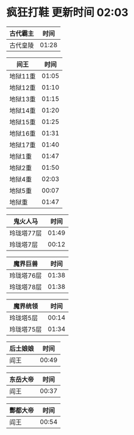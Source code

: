 # 疯狂打鞋 更新时间 02:03

| 古代霸主   | 时间    |
|--------|-------|
| 古代皇陵 | 01:28 |

| 间王   | 时间    |
|--------|-------|
| 地狱11重 | 01:05 |
| 地狱12重 | 01:10 |
| 地狱13重 | 01:15 |
| 地狱14重 | 01:20 |
| 地狱15重 | 01:25 |
| 地狱16重 | 01:31 |
| 地狱17重 | 01:40 |
| 地狱1重 | 01:47 |
| 地狱2重 | 01:50 |
| 地狱4重 | 02:03 |
| 地狱5重 | 00:07 |
| 地狱重 | 01:47 |

| 鬼火人马   | 时间    |
|--------|-------|
| 玲珑塔77层 | 01:49 |
| 玲珑塔7层 | 00:12 |

| 魔界巨兽   | 时间    |
|--------|-------|
| 玲珑塔76层 | 01:38 |
| 玲珑塔78层 | 01:38 |

| 魔界统领   | 时间    |
|--------|-------|
| 玲珑塔5层 | 00:14 |
| 玲珑塔75层 | 01:34 |

| 后土娘娘   | 时间    |
|--------|-------|
| 阎王 | 00:49 |

| 东岳大帝   | 时间    |
|--------|-------|
| 阎王 | 00:37 |

| 酆都大帝   | 时间    |
|--------|-------|
| 阎王 | 00:54 |